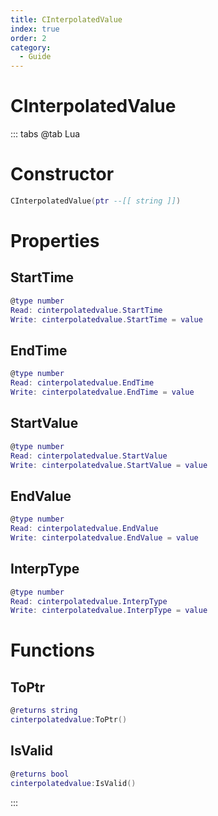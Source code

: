 ```yaml
---
title: CInterpolatedValue
index: true
order: 2
category:
  - Guide
---
```


# CInterpolatedValue

::: tabs
@tab Lua
# Constructor
```lua
CInterpolatedValue(ptr --[[ string ]])
```
# Properties
## StartTime 
```lua
@type number
Read: cinterpolatedvalue.StartTime
Write: cinterpolatedvalue.StartTime = value
```
## EndTime 
```lua
@type number
Read: cinterpolatedvalue.EndTime
Write: cinterpolatedvalue.EndTime = value
```
## StartValue 
```lua
@type number
Read: cinterpolatedvalue.StartValue
Write: cinterpolatedvalue.StartValue = value
```
## EndValue 
```lua
@type number
Read: cinterpolatedvalue.EndValue
Write: cinterpolatedvalue.EndValue = value
```
## InterpType 
```lua
@type number
Read: cinterpolatedvalue.InterpType
Write: cinterpolatedvalue.InterpType = value
```
# Functions
## ToPtr
```lua
@returns string
cinterpolatedvalue:ToPtr()
```
## IsValid
```lua
@returns bool
cinterpolatedvalue:IsValid()
```

:::
